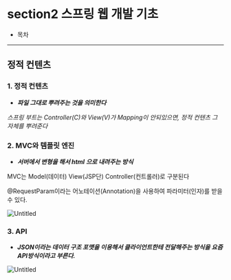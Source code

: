 # section2 스프링 웹 개발 기초

- 목차

---

## 정적 컨텐츠

### 1. 정적 컨텐츠

- ***파일 그대로 뿌려주는 것을 의미한다***

*스프링 부트는 Controller(C)와 View(V)가 Mapping이 안되있으면, 
정적 컨텐츠 그 자체를 뿌려준다*

### 2. MVC와 템플릿 엔진

- ***서버에서 변형을 해서 html 으로 내려주는 방식***

MVC는 Model(데이터) View(JSP단) Controller(컨트롤러)로 구분된다

@RequestParam이라는 어노테이션(Annotation)을 사용하여 파라미터(인자)를 받을 수 있다.

![Untitled](section2%20%E1%84%89%20421d8/Untitled.png)

### 3. API

- ***JSON이라는 데이터 구조 포맷을 이용해서 클라이언트한테 전달해주는 방식을 요즘 API방식이라고 부른다.***

![Untitled](section2%20%E1%84%89%20421d8/Untitled%201.png)